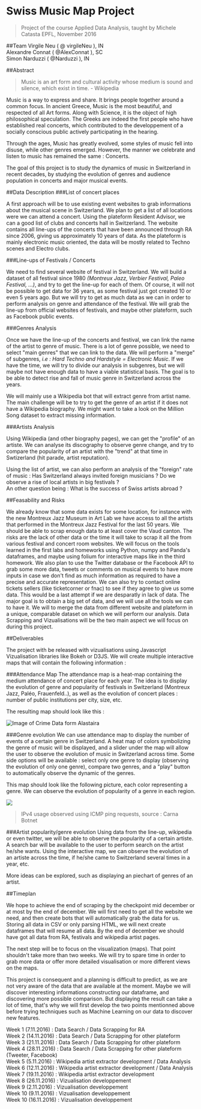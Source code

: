 # Swiss Music Map Project
> Project of the course Applied Data Analysis, taught by Michele Catasta
EPFL, November 2016

##Team
Virgile Neu ( @ virgileNeu ), IN  
Alexandre Connat ( @AlexConnat ), SC  
Simon Narduzzi ( @Narduzzi ), IN


##Abstract
> Music is an art form and cultural activity whose medium is sound and silence, which exist in time. - Wikipedia  

Music is a way to express and share. It brings people together around a common focus. In ancient Greece, Music is the most beautiful, and respected of all Art forms. Along with Science, it is the object of high philosophical speculation. The Greeks are indeed the first people who have established real concerts, which contributed to the developpement of a socially conscious public actively participating in the hearing.

Through the ages, Music has greatly evolved, some styles of music fell into disuse, while other genres emerged. However, the manner we celebrate and listen to music has remained the same : Concerts. <br>

The goal of this project is to study the dynamics of music in Switzerland in recent decades, by studying the evolution of genres and audience population in concerts and major musical events.


##Data Description
###List of concert places

A first approach will be to use existing event websites to grab informations about the musical scene in Switzerland. We plan to get a list of all locations were we can attend a concert. Using the plateform Resident Advisor, we can a good list of clubs and concerts hall in Switzerland. The website contains all line-ups of the concerts that have been announced through RA since 2006, giving us approximately 10 years of data. As the plateform is mainly electronic music oriented, the data will be mostly related to Techno scenes and Electro clubs.

###Line-ups of Festivals / Concerts

We need to find several website of festival in Switzerland. We will build a dataset of all festival since 1980 *(Montreux Jazz, Verbier Festival, Paleo Festival, ...)*, and try to get the line-up for each of them. Of course, it will not be possible to get data for 36 years, as some festival just got created 10 or even 5 years ago. But we will try to get as much data as we can in order to perform analysis on genre and attendance of the festival. We will grab the line-up from official websites of festivals, and maybe other plateform, such as Facebook public events.

###Genres Analysis

Once we have the line-up of the concerts and festival, we can link the name of the artist to genre of music. There is a lot of genre possible, we need to select "main genres" that we can link to the data. We will perform a "merge" of subgenres, *i.e : Hard Techno and Hardstyle = Electronic Music*. If we have the time, we will try to divide our analysis in subgenres, but we will maybe not have enough data to have a viable statistical basis. The goal is to be able to detect rise and fall of music genre in Switzerland across the years.

We will mainly use a Wikipedia bot that will extract genre from artist name. The main challenge will be to try to get the genre of an artist if it does not have a Wikipedia biography. We might want to take a look on the Million Song dataset to extract missing information.

###Artists Analysis

Using Wikipedia (and other biography pages), we can get the "profile" of an artiste. We can analyse its discography to observe genre change, and try to compare the popularity of an artist with the "trend" at that time in Swtizerland (hit parade, artist reputation).

Using the list of artist, we can also perform an analysis of the "foreign" rate of music : Has Switzerland always invited foreign musicians ? Do we observe a rise of local artists in big festivals ? <br>
An other question being : What is the success of Swiss artists abroad ?

##Feasability and Risks

We already know that some data exists for some location, for instance with the new Montreux Jazz Museum in Art Lab we have access to all the artists that performed in the Montreux Jazz Festival for the last 50 years. We should be able to scrap enough data to at least cover the Vaud canton. The risks are the lack of other data or the time it will take to scrap it all the from various festival and concert room websites.
We will focus on the tools learned in the first labs and homeworks using Python, numpy and Panda's dataframes, and maybe using folium for interactive maps like in the third homework.
We also plan to use the Twitter database or the Facebook API to grab some more data, tweets or comments on musical events to have more inputs in case we don't find as much information as required to have a precise and accurate representation.
We can also try to contact online tickets sellers (like ticketcorner or fnac) to see if they agree to give us some data. This would be a last attempt if we are desparatly in lack of data.
The major goal is to obtain a big set of data, and we will use all the tools we can to have it. We will to merge the data from different website and plateform in a unique, comparable dataset on which we will perform our analysis. Data Scrapping and Vizualisations will be the two main aspect we will focus on during this project.

##Deliverables

The project with be released with vizualisations using Javascript Vizualisation libraries like Bokeh or D3JS. We will create multiple interactive maps that will contain the following information :

###Attendance Map
The attendance map is a heat-map containing the medium attendance of concert place for each year. The idea is to display the evolution of genre and popularity of festivals in Switzerland (Montreux Jazz, Paléo, Frauenfeld..), as well as the evolution of concert places : number of public institutions per city, size, etc.

The resulting map should look like this :

![Image of Crime Data form Alastaira](https://alastaira.files.wordpress.com/2011/02/image24.png)

###Genre evolution
We can use attendance map to display the number of events of a certain genre in Switzerland. A heat map of colors symbolizing the genre of music will be displayed, and a slider under the map will allow the user to observe the evolution of music in Switzerland across time. Some side options will be available : select only one genre to display (observing the evolution of only one genre), compare two genres, and a "play" button to automatically observe the dynamic of the genres.

This map should look like the following picture, each color representing a genre. We can observe the evolution of popularity of a genre in each region. 

![](http://www.zw3b.fr/var/contents/links/59/imgs/internet-census-2012.gif)
>IPv4 usage observed using ICMP ping requests, source : Carna Botnet

###Artist popularity/genre evolution
Using data from the line-up, wikipedia or even twitter, we will be able to observe the popularity of a certain artiste. A search bar will be available to the user to perform search on the artist he/she wants. Using the interactive map, we can observe the evolution of an artiste across the time, if he/she came to Switzerland several times in a year, etc.

More ideas can be explored, such as displaying an piechart of genres of an artist.

##Timeplan

We hope to achieve the end of scraping by the checkpoint mid december or at most by the end of december. We will first need to get all the website we need, and then create bots that will automatically grab the data for us. Storing all data in CSV or only parsing HTML, we will next create dataframes that will resume all data. 
By the end of december we should have got all data from RA, festivals and wikipedia artist pages.

The next step will be to focus on the visualization (maps). That point shouldn't take more than two weeks. We will try to spare time in order to grab more data or offer more detailed visualisation or more different views on the maps. 

This project is consequent and a planning is difficult to predict, as we are not very aware of the data that are available at the moment. Maybe we will discover interesting informations constructing our dataframe, and discovering more possible comparison. But displaying the result can take a lot of time, that's why we will first develop the two points mentionned above before trying techniques such as Machine Learning on our data to discover new features.

Week 1 (7.11.2016) : Data Search / Data Scrapping for RA  
Week 2 (14.11.2016) : Data Search / Data Scrapping for other plateform  
Week 3 (21.11.2016) : Data Search / Data Scrapping for other plateform  
Week 4 (28.11.2016) : Data Search / Data Scrapping for other plateform (Tweeter, Facebook)  
Week 5 (5.11.2016) : Wikipedia artist extractor development / Data Analysis  
Week 6 (12.11.2016) : Wikipedia artist extractor development / Data Analysis  
Week 7 (19.11.2016) : Wikipedia artist extractor development  
Week 8 (26.11.2016) : Vizualisation developpement  
Week 9 (2.11.2016) : Vizualisation developpement  
Week 10 (9.11.2016) : Vizualisation developpement  
Week 10 (16.11.2016) : Vizualisation developpement  
